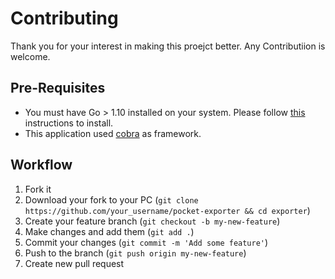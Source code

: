 
# Contributing

Thank you for your interest in making this proejct better. Any Contributiion is welcome.

## Pre-Requisites

* You must have Go > 1.10 installed on your system. Please follow [this](https://golang.org/doc/install) instructions to install.
* This application used [cobra](https://github.com/spf13/cobra) as framework.

## Workflow

1. Fork it
2. Download your fork to your PC (`git clone https://github.com/your_username/pocket-exporter && cd exporter`)
3. Create your feature branch (`git checkout -b my-new-feature`)
4. Make changes and add them (`git add .`)
5. Commit your changes (`git commit -m 'Add some feature'`)
6. Push to the branch (`git push origin my-new-feature`)
7. Create new pull request


